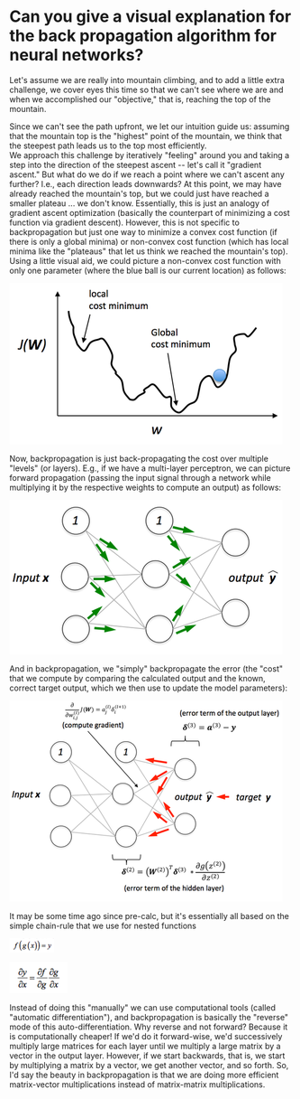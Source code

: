 # Can you give a visual explanation for the back propagation algorithm for neural networks?

Let's assume we are really into mountain climbing, and to add a little extra challenge, we cover eyes this time so that we can't see where we are and when we accomplished our "objective," that is, reaching the top of the mountain.

Since we can't see the path upfront, we let our intuition guide us: assuming that the mountain top is the "highest" point of the mountain, we think that the steepest path leads us to the top most efficiently.   
We approach this challenge by iteratively "feeling" around you and taking a step into the direction of the steepest ascent -- let's call it "gradient ascent." But what do we do if we reach a point where we can't ascent any further? I.e., each direction leads downwards? At this point, we may have already reached the mountain's top, but we could just have reached a smaller plateau ... we don't know.
Essentially, this is just an analogy of gradient ascent optimization (basically the counterpart of minimizing a cost function via gradient descent). However, this is not specific to backpropagation but just one way to minimize a convex cost function (if there is only a global minima) or non-convex cost function (which has local minima like the "plateaus" that let us think we reached the mountain's top). Using a little visual aid, we could picture a non-convex cost function with only one parameter (where the blue ball is our current location) as follows:  

 ![](./visual-backpropagation/nonconvex-cost.png)

Now, backpropagation is just back-propagating the cost over multiple "levels" (or layers). E.g., if we have a multi-layer perceptron, we can picture forward propagation (passing the input signal through a network while multiplying it by the respective weights to compute an output) as follows:

![](./visual-backpropagation/forward-propagation.png)

And in backpropagation, we "simply" backpropagate the error (the "cost" that we compute by comparing the calculated output and the known, correct target output, which we then use to update the model parameters):

![](./visual-backpropagation/backpropagation.png)


It may be some time ago since pre-calc, but it's essentially all based on the simple chain-rule that we use for nested functions

![](./visual-backpropagation/chain_rule_1.png)

![](./visual-backpropagation/chain_rule_2.png)


Instead of doing this "manually" we can use computational tools (called "automatic differentiation"), and backpropagation is basically the "reverse" mode of this auto-differentiation. Why reverse and not forward? Because it is computationally cheaper! If we'd do it forward-wise, we'd successively multiply large matrices for each layer until we multiply a large matrix by a vector in the output layer. However, if we start backwards, that is, we start by multiplying a matrix by a vector, we get another vector, and so forth. So, I'd say the beauty in backpropagation is that we are doing more efficient matrix-vector multiplications instead of matrix-matrix multiplications.
